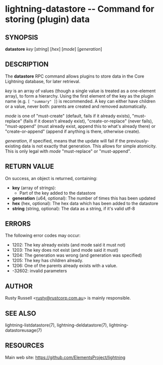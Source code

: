 lightning-datastore -- Command for storing (plugin) data
========================================================

SYNOPSIS
--------

**datastore** *key* [*string*] [*hex*] [*mode*] [*generation*]

DESCRIPTION
-----------

The **datastore** RPC command allows plugins to store data in the
Core Lightning database, for later retrieval.

*key* is an array of values (though a single value is treated as a
one-element array), to form a hierarchy.  Using the first element of
the key as the plugin name (e.g. `[ "summary" ]`) is recommended.
A key can either have children or a value, never both: parents are
created and removed automatically.

*mode* is one of "must-create" (default, fails if it already exists),
"must-replace" (fails if it doesn't already exist),
"create-or-replace" (never fails), "must-append" (must already exist,
append this to what's already there) or "create-or-append" (append if
anything is there, otherwise create).

*generation*, if specified, means that the update will fail if the
previously-existing data is not exactly that generation.  This allows
for simple atomicity.  This is only legal with *mode* "must-replace"
or "must-append".

RETURN VALUE
------------

[comment]: # (GENERATE-FROM-SCHEMA-START)
On success, an object is returned, containing:

- **key** (array of strings):
  - Part of the key added to the datastore
- **generation** (u64, optional): The number of times this has been updated
- **hex** (hex, optional): The hex data which has been added to the datastore
- **string** (string, optional): The data as a string, if it's valid utf-8

[comment]: # (GENERATE-FROM-SCHEMA-END)

ERRORS
------

The following error codes may occur:

- 1202: The key already exists (and mode said it must not)
- 1203: The key does not exist (and mode said it must)
- 1204: The generation was wrong (and generation was specified)
- 1205: The key has children already.
- 1206: One of the parents already exists with a value.
- -32602: invalid parameters

AUTHOR
------

Rusty Russell <<rusty@rustcorp.com.au>> is mainly responsible.

SEE ALSO
--------

lightning-listdatastore(7), lightning-deldatastore(7), lightning-datastoreusage(7)

RESOURCES
---------

Main web site: <https://github.com/ElementsProject/lightning>

[comment]: # ( SHA256STAMP:36976b15cda1e013713b88f2411da5900b169d99c87ee30b5e8389e45a0df68a)
